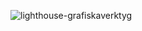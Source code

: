 ![lighthouse-grafiskaverktyg](https://user-images.githubusercontent.com/114926854/217290059-602f9cca-3b25-4914-92fb-559c2acf6d68.jpg)
